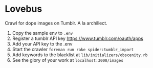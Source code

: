 # Lovebus

Crawl for dope images on Tumblr. A la archillect.

1. Copy the sample env to `.env`
1. Register a tumblr API key https://www.tumblr.com/oauth/apps
1. Add your API key to the .env
1. Start the crawler `foreman run rake spider:tumblr_import`
1. Add keywords to the blacklist at `lib/initializers/obscenity.rb`
1. See the glory of your work at `localhost:3000/images`
